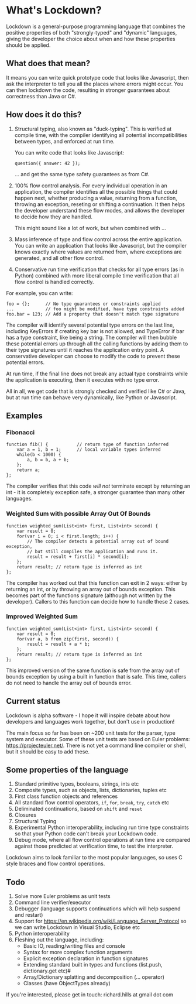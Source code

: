 # What's Lockdown?

Lockdown is a general-purpose programming language that combines the positive properties of both "strongly-typed" and "dynamic" languages, giving the developer the choice about when and how these properties should be applied.

## What does that mean?

It means you can write quick prototype code that looks like Javascript, then ask the interpreter to tell you all the places where errors might occur. You can then lockdown the code, resulting in stronger guarantees about correctness than Java or C#.

## How does it do this?

1. Structural typing, also known as "duck-typing". This is verified at compile time, with the compiler identifying all potential incompatibilities between types, and enforced at run time.

	You can write code that looks like Javascript:

	`question({ answer: 42 });`

	... and get the same type safety guarantees as from C#.

2. 100% flow control analysis. For every individual operation in an application, the compiler identifies all the possible things that could happen next, whether producing a value, returning from a function, throwing an exception, reseting or shifting a continuation. It then helps the developer understand these flow modes, and allows the developer to decide how they are handled.

	This might sound like a lot of work, but when combined with ...

3. Mass inference of type and flow control across the entire application. You can write an application that looks like Javascript, but the compiler knows exactly where values are returned from, where exceptions are generated, and all other flow control.

4. Conservative run time verification that checks for all type errors (as in Python) combined with more liberal compile time verification that all flow control is handled correctly.

For example, you can write:
```
foo = {};      // No type guarantees or constraints applied
...			   // foo might be modified, have type constraints added
foo.bar = 123; // Add a property that doesn't match type signature
```
The compiler will identify several potential type errors on the last line, including KeyErrors if creating key bar is not allowed, and TypeError if bar has a type constraint, like being a string. The compiler will then bubble these potential errors up through all the calling functions by adding them to their type signatures until it reaches the application entry point. A conservative developer can choose to modify the code to prevent these potential errors.

At run time, if the final line does not break any actual type constraints while the application is executing, then it executes with no type error.

All in all, we get code that is strongly checked and verified like C# or Java, but at run time can behave very dynamically, like Python or Javascript.

## Examples

### Fibonacci
```
function fib() {           // return type of function inferred
	var a = 1, b = 1;      // local variable types inferred
	while(b < 1000) {
	    a, b = b, a + b;
	};
	return a;
};
```
The compiler verifies that this code *will not* terminate except by returning an int - it is completely exception safe, a stronger guarantee than many other languages.

### Weighted Sum with possible Array Out Of Bounds
```
function weighted_sum(List<int> first, List<int> second) {
	var result = 0;
	for(var i = 0; i < first.length; i++) {
		// The compiler detects a potential array out of bound exception,
		// but still compiles the application and runs it.
		result = result + first[i] * second[i]; 
	};
	return result; // return type is inferred as int
};
```
The compiler has worked out that this function can exit in 2 ways: either by returning an int, or by throwing an array out of bounds exception. This becomes part of the functions signature (although not written by the developer). Callers to this function can decide how to handle these 2 cases.

### Improved Weighted Sum
```
function weighted_sum(List<int> first, List<int> second) {
	var result = 0;
	for(var a, b from zip(first, second)) {
		result = result + a * b; 
	};
	return result; // return type is inferred as int
};
```
This improved version of the same function is safe from the array out of bounds exception by using a built in function that is safe. This time, callers do not need to handle the array out of bounds error.

## Current status

Lockdown is alpha software - I hope it will inspire debate about how developers and languages work together, but don't use in production!

The main focus so far has been on ~200 unit tests for the parser, type system and executor. Some of these unit tests are based on Euler problems: https://projecteuler.net/. There is not yet a command line compiler or shell, but it should be easy to add these.

## Some properties of the language

1. Standard primitive types, booleans, strings, ints etc
2. Composite types, such as objects, lists, dictionaries, tuples etc
3. First class function objects and references
4. All standard flow control operators, `if`, `for`, `break`, `try`, `catch` etc
5. Deliminated continuations, based on `shift` and `reset`
6. Closures
7. Structural Typing
8. Experimental Python interoperability, including run time type constraints so that your Python code can't break your Lockdown code.
9. Debug mode, where all flow control operations at run time are compared against those predicted at verification time, to test the interpreter.

Lockdown aims to look familiar to the most popular languages, so uses C style braces and flow control operations.

## Todo

1. Solve more Euler problems as unit tests
2. Command line verifier/executor
3. Debugger (language supports continuations which will help suspend and restart)
3. Support for https://en.wikipedia.org/wiki/Language_Server_Protocol so we can write Lockdown in Visual Studio, Eclipse etc
4. Python interoperability
5. Fleshing out the language, including:
   * Basic IO, reading/writing files and console
   * Syntax for more complex function arguments
   * Explicit exception declaration in function signatures
   * Extending standard built in types and functions (list.push, dictionary.get etc)#
   * Array/Dictionary splatting and decomposition (... operator)
   * Classes (have ObjectTypes already)

If you're interested, please get in touch: richard.hills at gmail dot com

